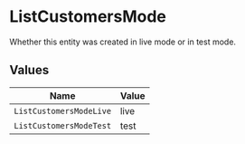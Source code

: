 # ListCustomersMode

Whether this entity was created in live mode or in test mode.


## Values

| Name                    | Value                   |
| ----------------------- | ----------------------- |
| `ListCustomersModeLive` | live                    |
| `ListCustomersModeTest` | test                    |